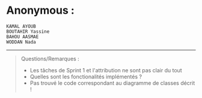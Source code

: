 # Anonymous :
    KAMAL AYOUB
    BOUTAHIR Yassine
    BAHOU AASMAE
    WODDAN Nada

----

> Questions/Remarques :
> - Les tâches de Sprint 1 et l'attribution ne sont pas clair du tout
> - Quelles sont les fonctionalités implémentés ?
> - Pas trouvé le code correspondant au diagramme de classes décrit !
